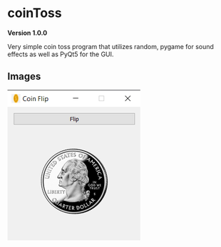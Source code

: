 # coinToss

**Version 1.0.0**

Very simple coin toss program that utilizes random, pygame for sound effects as well as PyQt5 for the GUI.

## Images



![ScreenShot](Screenshots/preview.png)

